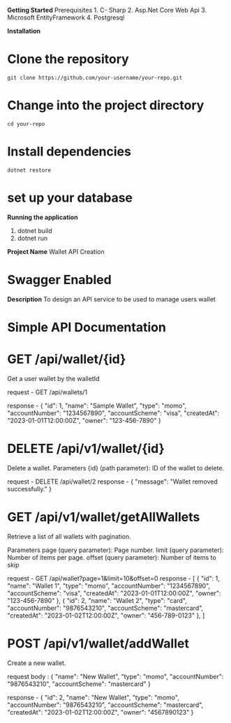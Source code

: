 **Getting Started**
  Prerequisites
    1. C- Sharp
    2. Asp.Net Core Web Api
    3. Microsoft EntityFramework
    4. Postgresql
    
**Installation**
  # Clone the repository
    git clone https://github.com/your-username/your-repo.git

  # Change into the project directory
    cd your-repo

  # Install dependencies
    dotnet restore
  # set up your database

**Running the application**
  1. dotnet build
  2. dotnet run

**Project Name**
Wallet API Creation

# Swagger Enabled
**Description**
To design an API service to be used to manage users wallet 

# Simple API Documentation 
  # GET /api/wallet/{id}
  Get a user wallet by the walletId
  
  request - GET /api/wallets/1
  
  response - {
  "id": 1,
  "name": "Sample Wallet",
  "type": "momo",
  "accountNumber": "1234567890",
  "accountScheme": "visa",
  "createdAt": "2023-01-01T12:00:00Z",
  "owner": "123-456-7890"
}

# DELETE /api/v1/wallet/{id}
Delete a wallet.
Parameters
{id} (path parameter): ID of the wallet to delete.

request - DELETE /api/wallet/2
response - {
  "message": "Wallet removed successfully."
}

# GET /api/v1/wallet/getAllWallets
Retrieve a list of all wallets with pagination.

Parameters
page (query parameter): Page number.
limit (query parameter): Number of items per page.
offset (query parameter): Number of items to skip

request - GET /api/wallet?page=1&limit=10&offset=0
response - [
  {
    "id": 1,
    "name": "Wallet 1",
    "type": "momo",
    "accountNumber": "1234567890",
    "accountScheme": "visa",
    "createdAt": "2023-01-01T12:00:00Z",
    "owner": "123-456-7890"
  },
  {
    "id": 2,
    "name": "Wallet 2",
    "type": "card",
    "accountNumber": "9876543210",
    "accountScheme": "mastercard",
    "createdAt": "2023-01-02T12:00:00Z",
    "owner": "456-789-0123"
  },
]

# POST /api/v1/wallet/addWallet
Create a new wallet.

request body : {
  "name": "New Wallet",
  "type": "momo",
  "accountNumber": "9876543210",
  "accountScheme": "mastercard"
}

response - {
  "id": 2,
  "name": "New Wallet",
  "type": "momo",
  "accountNumber": "9876543210",
  "accountScheme": "mastercard",
  "createdAt": "2023-01-02T12:00:00Z",
  "owner": "4567890123"
}
  
